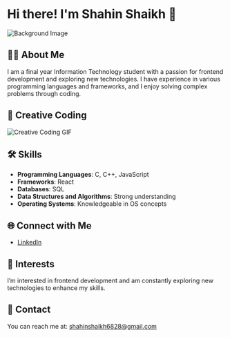 # Hi there! I'm Shahin Shaikh 👋

![Background Image]([link-to-your-background-image](https://plus.unsplash.com/premium_photo-1661963212517-830bbb7d76fc?q=80&w=1986&auto=format&fit=crop&ixlib=rb-4.0.3&ixid=M3wxMjA3fDB8MHxwaG90by1wYWdlfHx8fGVufDB8fHx8fA%3D%3D))

## 👨‍💻 About Me
I am a final year Information Technology student with a passion for frontend development and exploring new technologies. I have experience in various programming languages and frameworks, and I enjoy solving complex problems through coding.
## 🎨 Creative Coding
![Creative Coding GIF](https://media4.giphy.com/media/v1.Y2lkPTc5MGI3NjExdzkwY3BqMjU3djAxZWFhdno1bG1oa3l0NW12eTBoNnVuajdjM3JhbSZlcD12MV9pbnRlcm5hbF9naWZfYnlfaWQmY3Q9Zw/bGgsc5mWoryfgKBx1u/giphy.webp)


## 🛠️ Skills
- **Programming Languages**: C, C++, JavaScript
- **Frameworks**: React
- **Databases**: SQL
- **Data Structures and Algorithms**: Strong understanding
- **Operating Systems**: Knowledgeable in OS concepts

## 🌐 Connect with Me
- [LinkedIn](https://www.linkedin.com/in/shahin-shaikh-5b6568229/)

## 🚀 Interests
I’m interested in frontend development and am constantly exploring new technologies to enhance my skills.

## 📧 Contact
You can reach me at: shahinshaikh6828@gmail.com  
